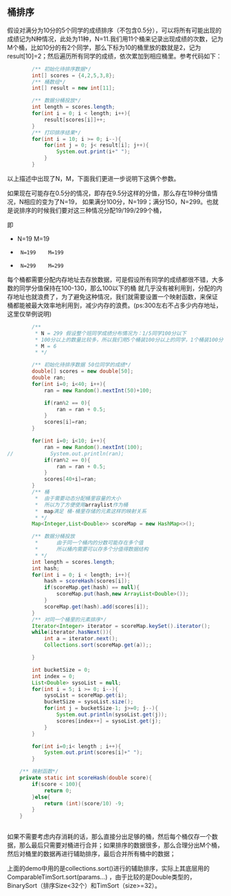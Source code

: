 ## 桶排序

假设对满分为10分的5个同学的成绩排序（不包含0.5分），可以将所有可能出现的成绩记为N种情况，此处为11种，N=11.我们用11个桶来记录出现成绩的次数，记为M个桶，比如10分的有2个同学，那么下标为10的桶里放的数就是2，记为result[10]=2；然后遍历所有同学的成绩，依次累加到相应桶里。参考代码如下：

```java
        /** 初始化待排序数据*/
        int[] scores = {4,2,5,3,8};
        /** 桶数组*/
        int[] result = new int[11];

        /** 数据分桶投放*/
        int length = scores.length;
        for(int i = 0; i < length; i++){
            result[scores[i]]++;
        }
        /** 打印排序结果*/
        for(int i = 10; i >= 0; i--){
            for(int j = 0; j< result[i]; j++){
                System.out.print(i+" ");
            }
        }
```



以上描述中出现了N，M，下面我们更进一步说明下这俩个参数。

如果现在可能存在0.5分的情况，即存在9.5分这样的分值，那么存在19种分值情况，N相应的变为了N=19，
如果满分100分，N=199；满分150，N=299。也就是说排序的时候我们要对这三种情况分配19/199/299个桶，

即    

* N=19      M=19

*      N=199    M=199
*      N=299    M=299

每个桶都需要分配内存地址去存放数据，可是假设所有同学的成绩都很不错，大多数的同学分值保持在100-130，那么100以下的桶
就几乎没有被利用到，分配的内存地址也就浪费了，为了避免这种情况，我们就需要设置一个映射函数，来保证
桶都能被最大效率地利用到，减少内存的浪费。(ps:300左右不占多少内存地址，这里仅举例说明)



```java
        /**
         * N = 299 假设整个班同学成绩分布情况为：1/5同学100分以下
         * 100分以上的数量比较多，所以我们用5个桶装100分以上的同学，1个桶装100分一下同学
         * M = 6
         * */

        /** 初始化待排序数据 50位同学的成绩*/
        double[] scores = new double[50];
        double ran;
        for(int i=0; i<40; i++){
            ran = new Random().nextInt(50)+100;

            if(ran%2 == 0){
                ran = ran + 0.5;
            }
            scores[i]=ran;
        }

        for(int i=0; i<10; i++){
            ran = new Random().nextInt(100);
//            System.out.println(ran);
            if(ran%2 == 0){
                ran = ran + 0.5;
            }
            scores[40+i]=ran;
        }
        /** 桶
         *  由于需要动态分配桶里容量的大小
         *  所以为了方便使用arraylist作为桶
         *  map满足 桶-桶里存储的元素这样的映射关系
         * */
        Map<Integer,List<Double>> scoreMap = new HashMap<>();

        /** 数据分桶投放
         *      由于同一个桶内的分数可能存在多个值
         *      所以桶内需要可以存多个分值得数据结构
         * */
        int length = scores.length;
        int hash;
        for(int i = 0; i < length; i++){
            hash = scoreHash(scores[i]);
            if(scoreMap.get(hash) == null){
                scoreMap.put(hash,new ArrayList<Double>());
            }
            scoreMap.get(hash).add(scores[i]);
        }
        /** 对同一个桶里的元素排序*/
        Iterator<Integer> iterator = scoreMap.keySet().iterator();
        while(iterator.hasNext()){
            int a = iterator.next();
            Collections.sort(scoreMap.get(a));;

        }

        int bucketSize = 0;
        int index = 0;
        List<Double> sysoList = null;
        for(int i = 5; i >= 0; i--){
            sysoList = scoreMap.get(i);
            bucketSize = sysoList.size();
            for(int j = bucketSize-1; j>=0; j--){
                System.out.println(sysoList.get(j));
                scores[index++] = sysoList.get(j);
            }
        }

        for(int i=0;i< length ; i++){
            System.out.print(scores[i]+" ");
        }

```

```java
    /** 映射函数*/
    private static int scoreHash(double score){
        if(score < 100){
            return 0;
        }else{
            return (int)(score/10) -9;
        }
    }
  
```

如果不需要考虑内存消耗的话，那么直接分出足够的桶，然后每个桶仅存一个数据，那么最后只需要对桶进行合并；如果排序的数据很多，那么合理分出M个桶，然后对桶里的数据再进行辅助排序，最后合并所有桶中的数据；

上面的demo中用的是collections.sort()进行的辅助排序，实际上其底层用的ComparableTimSort.sort(params...) ，由于比较的是Double类型的，BinarySort（排序Size<32个）和TimSort（size>=32）。

